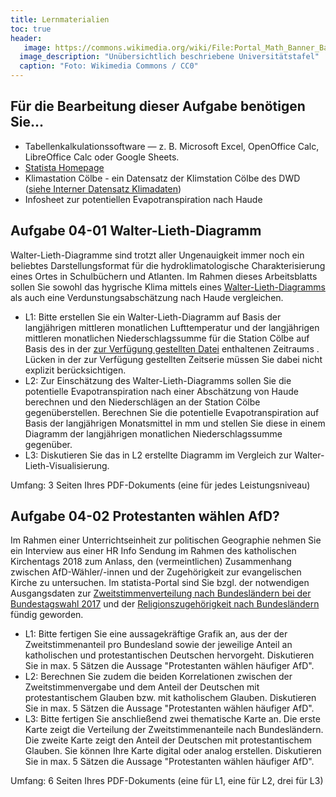 ```yaml
---
title: Lernmaterialien
toc: true
header:
   image: https://commons.wikimedia.org/wiki/File:Portal_Math_Banner_Background_ka.jpg#/media/File:Portal_Math_Banner_Background_ka.jpg
  image_description: "Unübersichtlich beschriebene Universitätstafel"
  caption: "Foto: Wikimedia Commons / CC0"
---
```

## Für die Bearbeitung dieser Aufgabe benötigen Sie...
* Tabellenkalkulationssoftware — z. B. Microsoft Excel, OpenOffice Calc, LibreOffice Calc oder Google Sheets.
* [Statista Homepage](https://de.statista.com/statistik/daten/studie/754391/umfrage/stimmenanteile-der-afd-in-den-bundeslaendern-bei-der-bundestagswahl/)
* Klimastation Cölbe - ein Datensatz der Klimstation Cölbe des DWD ([siehe Interner Datensatz Klimadaten](https://ilias.uni-marburg.de/ilias.php?ref_id=1880380&cmd=view&cmdClass=ilrepositorygui&cmdNode=tt&baseClass=ilrepositorygui))
* Infosheet zur potentiellen Evapotranspiration nach Haude


## Aufgabe 04-01 Walter-Lieth-Diagramm
Walter-Lieth-Diagramme sind trotzt aller Ungenauigkeit immer noch ein beliebtes Darstellungsformat für die hydroklimatologische Charakterisierung eines Ortes in Schulbüchern und Atlanten. Im Rahmen dieses Arbeitsblatts sollen Sie sowohl das hygrische Klima mittels eines [Walter-Lieth-Diagramms](https://de.wikipedia.org/wiki/Klimadiagramm) als auch eine Verdunstungsabschätzung nach Haude vergleichen.

* L1: Bitte erstellen Sie ein Walter-Lieth-Diagramm auf Basis der langjährigen mittleren monatlichen Lufttemperatur und der langjährigen mittleren monatlichen Niederschlagssumme für die Station Cölbe auf Basis des in der [zur Verfügung gestellten Datei](https://ilias.uni-marburg.de/ilias.php?ref_id=1880380&cmd=view&cmdClass=ilrepositorygui&cmdNode=tt&baseClass=ilrepositorygui) enthaltenen Zeitraums . Lücken in der zur Verfügung gestellten Zeitserie müssen Sie dabei nicht explizit berücksichtigen.
* L2: Zur Einschätzung des Walter-Lieth-Diagramms sollen Sie die potentielle Evapotranspiration nach einer Abschätzung von Haude berechnen und den Niederschlägen an der Station Cölbe gegenüberstellen. Berechnen Sie die potentielle Evapotranspiration auf Basis der langjährigen Monatsmittel in mm und stellen Sie diese in einem Diagramm der langjährigen monatlichen Niederschlagssumme gegenüber.
* L3: Diskutieren Sie das in L2 erstellte Diagramm im Vergleich zur Walter-Lieth-Visualisierung.

Umfang: 3 Seiten Ihres PDF-Dokuments (eine für jedes Leistungsniveau)

## Aufgabe 04-02 Protestanten wählen AfD?
Im Rahmen einer Unterrichtseinheit zur politischen Geographie nehmen Sie ein Interview aus einer HR Info Sendung im Rahmen des katholischen Kirchentags 2018 zum Anlass, den (vermeintlichen) Zusammenhang zwischen AfD-Wähler/-innen und der Zugehörigkeit zur evangelischen Kirche zu untersuchen. Im statista-Portal sind Sie bzgl. der notwendigen Ausgangsdaten zur [Zweitstimmenverteilung nach Bundesländern bei der Bundestagswahl 2017](https://de.statista.com/statistik/daten/studie/754391/umfrage/stimmenanteile-der-afd-in-den-bundeslaendern-bei-der-bundestagswahl/) und der [Religionszugehörigkeit nach Bundesländern](https://de.statista.com/statistik/daten/studie/201622/umfrage/religionszugehoerigkeit-der-deutschen-nach-bundeslaendern/) fündig geworden.

* L1: Bitte fertigen Sie eine aussagekräftige Grafik an, aus der der Zweitstimmenanteil pro Bundesland sowie der jeweilige Anteil an katholischen und protestantischen Deutschen hervorgeht. 
Diskutieren Sie in max. 5 Sätzen die Aussage "Protestanten wählen häufiger AfD".
* L2: Berechnen Sie zudem die beiden Korrelationen zwischen der Zweitstimmenvergabe und dem Anteil der Deutschen mit protestantischem Glauben bzw. mit katholischem Glauben. 
Diskutieren Sie in max. 5 Sätzen die Aussage "Protestanten wählen häufiger AfD".
* L3: Bitte fertigen Sie anschließend zwei thematische Karte an. Die erste Karte zeigt die Verteilung der Zweitstimmenanteile nach Bundesländern. Die zweite Karte zeigt den Anteil der Deutschen mit protestantischem Glauben. Sie können Ihre Karte digital oder analog erstellen.
Diskutieren Sie in max. 5 Sätzen die Aussage "Protestanten wählen häufiger AfD".

Umfang: 6 Seiten Ihres PDF-Dokuments (eine für L1, eine für L2, drei für L3)



